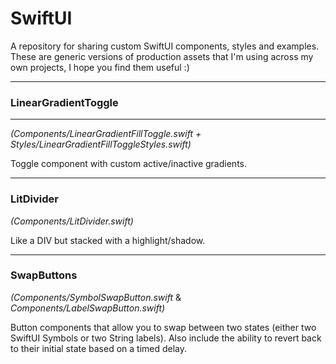 # SwiftUI
A repository for sharing custom SwiftUI components, styles and examples. These are generic versions of production assets that I'm using across my own projects, I hope you find them useful :)

---

### LinearGradientToggle
---
*(Components/LinearGradientFillToggle.swift + Styles/LinearGradientFillToggleStyles.swift)*

Toggle component with custom active/inactive gradients.

---

### LitDivider
*(Components/LitDivider.swift)*

Like a DIV but stacked with a highlight/shadow.

---

### SwapButtons
*(Components/SymbolSwapButton.swift* & *Components/LabelSwapButton.swift)*

Button components that allow you to swap between two states (either two SwiftUI Symbols or two String labels). Also include the ability to revert back to their initial state based on a timed delay.
